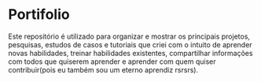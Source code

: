 # Portifolio
Este repositório é utilizado para organizar e mostrar os principais projetos, pesquisas, estudos de casos e tutoriais que criei com o intuito de aprender novas habilidades, treinar habilidades existentes, compartilhar informações com todos que quiserem aprender  e aprender com quem quiser contribuir(pois eu também sou um eterno aprendiz rsrsrs).
